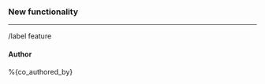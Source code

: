 <!-- 
Hi, and thank you for the time you dedicated to this pull request! 
Please provide a description of the work you have done and be sure to link to the relative open issue if is present.

Be aware that all the work you have done should include also the relative unit tests to assure the
correct behavior and avoid possible regressions in the future.
-->

### New functionality

<!-- For the new functionality we name the template `feature/%{first_commit}`, with a brief description of the changes. -->

---------------------------------

/label feature

#### Author

%{co_authored_by}